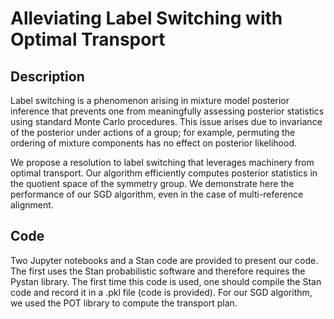 # Alleviating Label Switching with Optimal Transport


## Description

Label switching is a phenomenon arising in mixture model posterior inference that prevents one from meaningfully assessing posterior statistics using standard Monte Carlo procedures. This issue arises due to invariance of the posterior under actions of a group; for example, permuting the ordering of mixture components has no effect on posterior likelihood. 

We propose a resolution to label switching that leverages machinery from optimal transport. 
Our algorithm efficiently computes posterior statistics in the quotient space of the 
symmetry group. We demonstrate here the performance of our SGD algorithm, even in the
case of multi-reference alignment.

## Code

Two Jupyter notebooks and a Stan code are provided to present our code. The first uses the Stan probabilistic
software and therefore requires the Pystan library. The first time this code is used, one should compile the Stan code and record it in a .pkl file (code is provided). For our SGD algorithm, we used the POT library to compute the transport plan.
